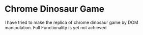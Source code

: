 # Chrome Dinosaur Game
I have tried to make the replica of chrome dinosaur game by DOM manipulation. Full Functionality is yet not achieved